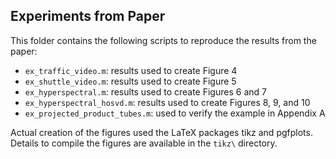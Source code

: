 ## Experiments from Paper

This folder contains the following scripts to reproduce the results from the paper:

* ```ex_traffic_video.m```: results used to create Figure 4
* ```ex_shuttle_video.m```: results used to create Figure 5
* ```ex_hyperspectral.m```: results used to create Figures 6 and 7
* ```ex_hyperspectral_hosvd.m```: results used to create Figures 8, 9, and 10
* ```ex_projected_product_tubes.m```: used to verify the example in Appendix A

Actual creation of the figures used the LaTeX packages tikz and pgfplots.  Details to compile the figures are available in the ```tikz\``` directory.
